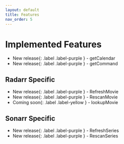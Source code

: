 ```yaml
---
layout: default
title: Features
nav_order: 5
---
```


# Implemented Features

- New release{: .label .label-purple } - getCalendar
- New release{: .label .label-purple } - getCommand

## Radarr Specific

- New release{: .label .label-purple } - RefreshMovie
- New release{: .label .label-purple } - RescanMovie
- Coming soon{: .label .label-yellow } - lookupMovie

## Sonarr Specific

- New release{: .label .label-purple } - RefreshSeries
- New release{: .label .label-purple } - RescanSeries

